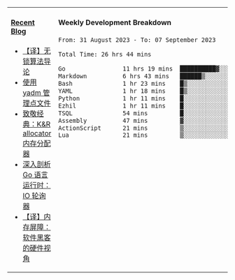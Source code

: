 <table width="960px">
<tr>
<td valign="top" width="50%">

#### <a href="https://www.kongjun18.me" target="_blank">Recent Blog</a>

<!-- BLOG-POST-LIST:START -->
- [【译】无锁算法导论](https://kongjun18.github.io/posts/2023/07/14/)
- [使用 yadm 管理点文件](https://kongjun18.github.io/posts/2023/04/07/)
- [致敬经典：K&amp;R allocator 内存分配器](https://kongjun18.github.io/posts/2022/12/12/)
- [深入剖析 Go 语言运行时：IO 轮询器](https://kongjun18.github.io/posts/2022/11/21/)
- [【译】内存屏障：软件黑客的硬件视角](https://kongjun18.github.io/posts/2022/11/03/)
<!-- BLOG-POST-LIST:END -->

</td>
<td valign="top" width="50%">

#### Weekly Development Breakdown

<!--START_SECTION:waka-->

```txt
From: 31 August 2023 - To: 07 September 2023

Total Time: 26 hrs 44 mins

Go                11 hrs 19 mins  ██████████▓░░░░░░░░░░░░░░   42.38 %
Markdown          6 hrs 43 mins   ██████▒░░░░░░░░░░░░░░░░░░   25.18 %
Bash              1 hr 23 mins    █▒░░░░░░░░░░░░░░░░░░░░░░░   05.18 %
YAML              1 hr 18 mins    █▒░░░░░░░░░░░░░░░░░░░░░░░   04.89 %
Python            1 hr 11 mins    █░░░░░░░░░░░░░░░░░░░░░░░░   04.48 %
Ezhil             1 hr 11 mins    █░░░░░░░░░░░░░░░░░░░░░░░░   04.43 %
TSQL              54 mins         █░░░░░░░░░░░░░░░░░░░░░░░░   03.38 %
Assembly          47 mins         ▓░░░░░░░░░░░░░░░░░░░░░░░░   02.97 %
ActionScript      21 mins         ▒░░░░░░░░░░░░░░░░░░░░░░░░   01.37 %
Lua               21 mins         ▒░░░░░░░░░░░░░░░░░░░░░░░░   01.36 %
```

<!--END_SECTION:waka-->
</td>
</tr>

</table>
